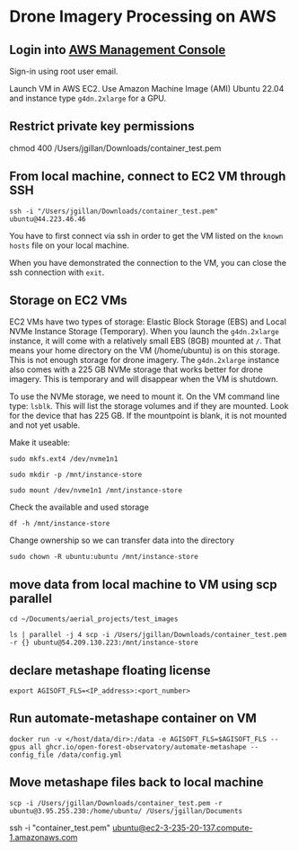 # Drone Imagery Processing on AWS

## Login into [AWS Management Console](https://aws.amazon.com/console/) 

Sign-in using root user email. 

Launch VM in AWS EC2. Use Amazon Machine Image (AMI) Ubuntu 22.04 and instance type `g4dn.2xlarge` for a GPU. 


## Restrict private key permissions
chmod 400 /Users/jgillan/Downloads/container_test.pem


## From local machine, connect to EC2 VM through SSH
`ssh -i "/Users/jgillan/Downloads/container_test.pem" ubuntu@44.223.46.46`

You have to first connect via ssh in order to get the VM listed on the `known hosts` file on your local machine. 

When you have demonstrated the connection to the VM, you can close the ssh connection with `exit`. 

## Storage on EC2 VMs

EC2 VMs have two types of storage: Elastic Block Storage (EBS) and Local NVMe Instance Storage (Temporary). When you launch the `g4dn.2xlarge` instance, it will come with a relatively small EBS (8GB) mounted at `/`. That means your home directory on the VM (/home/ubuntu) is on this storage. This is not enough storage for drone imagery. The `g4dn.2xlarge` instance also comes with a 225 GB NVMe storage that works better for drone imagery. This is temporary and will disappear when the VM is shutdown. 

To use the NVMe storage, we need to mount it. On the VM command line type: `lsblk`. This will list the storage volumes and if they are mounted. Look for the device that has 225 GB. If the mountpoint is blank, it is not mounted and not yet usable. 

Make it useable:

`sudo mkfs.ext4 /dev/nvme1n1`

`sudo mkdir -p /mnt/instance-store`

`sudo mount /dev/nvme1n1 /mnt/instance-store`

Check the available and used storage 

`df -h /mnt/instance-store`

Change ownership so we can transfer data into the directory 

`sudo chown -R ubuntu:ubuntu /mnt/instance-store`


## move data from local machine to VM using scp parallel

`cd ~/Documents/aerial_projects/test_images`

`ls | parallel -j 4 scp -i /Users/jgillan/Downloads/container_test.pem -r {} ubuntu@54.209.130.223:/mnt/instance-store`

## declare metashape floating license
`export AGISOFT_FLS=<IP_address>:<port_number>`

## Run automate-metashape container on VM
`docker run -v </host/data/dir>:/data -e AGISOFT_FLS=$AGISOFT_FLS --gpus all ghcr.io/open-forest-observatory/automate-metashape --config_file /data/config.yml`

## Move metashape files back to local machine
`scp -i /Users/jgillan/Downloads/container_test.pem -r ubuntu@3.95.255.230:/home/ubuntu/ /Users/jgillan/Documents`


ssh -i "container_test.pem" ubuntu@ec2-3-235-20-137.compute-1.amazonaws.com





